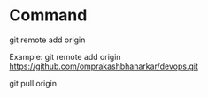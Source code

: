 # Command 

git remote add origin <URL>

Example: 
git remote add origin https://github.com/omprakashbhanarkar/devops.git 

git pull origin <branch name>
